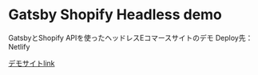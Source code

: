 # Gatsby Shopify Headless demo

GatsbyとShopify APIを使ったヘッドレスEコマースサイトのデモ
Deploy先：Netlify

[デモサイトlink](https://gatsby-shopify-headless.netlify.app/)
